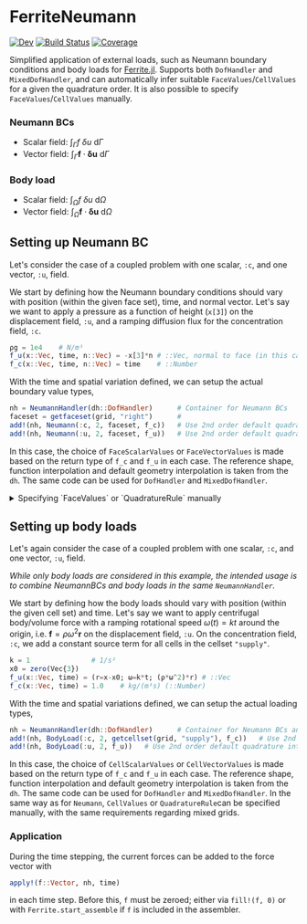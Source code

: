# FerriteNeumann

[![Dev](https://img.shields.io/badge/docs-dev-blue.svg)](https://KnutAM.github.io/FerriteNeumann.jl/dev)
[![Build Status](https://github.com/KnutAM/FerriteNeumann.jl/actions/workflows/CI.yml/badge.svg?branch=main)](https://github.com/KnutAM/FerriteNeumann.jl/actions/workflows/CI.yml?query=branch%3Amain)
[![Coverage](https://codecov.io/gh/KnutAM/FerriteNeumann.jl/branch/main/graph/badge.svg)](https://codecov.io/gh/KnutAM/FerriteNeumann.jl)

Simplified application of external loads, such as Neumann boundary conditions and body loads for [Ferrite.jl](https://github.com/Ferrite-FEM/Ferrite.jl/).
Supports both `DofHandler` and `MixedDofHandler`, 
and can automatically infer suitable `FaceValues`/`CellValues` 
for a given the quadrature order. 
It is also possible to specify `FaceValues`/`CellValues` manually. 

### Neumann BCs

- Scalar field: $\int_{\Gamma} f \ \delta u \ \mathrm{d}\Gamma$
- Vector field: $\int_{\Gamma} \boldsymbol{f} \cdot \boldsymbol{\delta u} \ \mathrm{d}\Gamma$

### Body load

- Scalar field: $\int_{\Omega} f \ \delta u \ \mathrm{d}\Omega$
- Vector field: $\int_{\Omega} \boldsymbol{f} \cdot \boldsymbol{\delta u} \ \mathrm{d}\Omega$


## Setting up Neumann BC
Let's consider the case of a coupled problem with one 
scalar, `:c`, and one vector, `:u`, field. 

We start by defining how the Neumann boundary conditions should vary with 
position (within the given face set), time, and normal vector. 
Let's say we want to apply a pressure as a function of height (`x[3]`) on 
the displacement field, `:u`, and a ramping diffusion flux for the 
concentration field, `:c`. 
```julia
ρg = 1e4    # N/m³
f_u(x::Vec, time, n::Vec) = -x[3]*n # ::Vec, normal to face (in this case)
f_c(x::Vec, time, n::Vec) = time    # ::Number
```

With the time and spatial variation defined, we can setup the actual 
boundary value types,
```julia
nh = NeumannHandler(dh::DofHandler)      # Container for Neumann BCs
faceset = getfaceset(grid, "right")      # 
add!(nh, Neumann(:c, 2, faceset, f_c))   # Use 2nd order default quadrature integration 
add!(nh, Neumann(:u, 2, faceset, f_u))   # Use 2nd order default quadrature integration 
```
In this case, the choice of `FaceScalarValues` or `FaceVectorValues` is made based 
on the return type of `f_c` and `f_u` in each case. The reference shape, function 
interpolation and default geometry interpolation is taken from the `dh`. 
The same code can be used for `DofHandler` and `MixedDofHandler`.

<details>
<summary>Specifying `FaceValues` or `QuadratureRule` manually</summary>
It is also possible to specify either the specific `QuadratureRule` manually, 
e.g. 

```julia
qr = QuadratureRule{dim-1, RefCube}(2)    # 
add!(nh, Neumann(:c, qr, faceset, f_c))   # 
add!(nh, Neumann(:u, qr, faceset, f_u))   # 
```

or even the complete `FaceValues`
```julia
ip = Lagrange{dim, RefCube, 1}()            #
fv_c = FaceScalarValues(qr, ip)             # :c requires scalar values
fv_u = FaceVectorValues(qr, ip)             # :u requires vector values
add!(nh, Neumann(:c, fv_c, faceset, f_c))   # Use 2nd order default quadrature integration 
add!(nh, Neumann(:u, fv_u, faceset, f_u))   # Use 2nd order default quadrature integration 
```

Note that in these cases, care must be taken to only have faces in `faceset` that 
are compatible with the given `FaceValues` or `QuadratureRule`. This may be an issue when 
using the `MixedDofHandler`. 

</details>  

## Setting up body loads
Let's again consider the case of a coupled problem with one 
scalar, `:c`, and one vector, `:u`, field.

*While only body loads are considered in this example,* 
*the intended usage is to combine NeumannBCs and body loads* 
*in the same `NeumannHandler`.*

We start by defining how the body loads should vary with 
position (within the given cell set) and time.
Let's say we want to apply centrifugal body/volume force with a ramping rotational speed $\omega(t)=kt$ around the origin, i.e. $\boldsymbol{f}=\rho\omega^2\boldsymbol{r}$ on 
the displacement field, `:u`. 
On the concentration field, `:c`, we add a constant source term 
for all cells in the cellset `"supply"`. 
```julia
k = 1               # 1/s²
x0 = zero(Vec{3})   
f_u(x::Vec, time) = (r=x-x0; ω=k*t; (ρ*ω^2)*r) # ::Vec
f_c(x::Vec, time) = 1.0    # kg/(m³s) (::Number)
```

With the time and spatial variations defined, we can setup the actual 
loading types,
```julia
nh = NeumannHandler(dh::DofHandler)      # Container for Neumann BCs and body loads
add!(nh, BodyLoad(:c, 2, getcellset(grid, "supply"), f_c))   # Use 2nd order default quadrature integration
add!(nh, BodyLoad(:u, 2, f_u))   # Use 2nd order default quadrature integration and the entire domain (since no cellset is given)
```
In this case, the choice of `CellScalarValues` or `CellVectorValues` 
is made based on the return type of `f_c` and `f_u` in each case. 
The reference shape, function interpolation and 
default geometry interpolation is taken from the `dh`. 
The same code can be used for `DofHandler` and `MixedDofHandler`. 
In the same way as for `Neumann`, `CellValues` or `QuadratureRule`can 
be specified manually, with the same requirements regarding mixed grids. 

### Application
During the time stepping, the current forces can be added to the force vector with 

```julia
apply!(f::Vector, nh, time)
```
in each time step. Before this, `f` must be zeroed; either via `fill!(f, 0)` or with `Ferrite.start_assemble` if `f` is included in the assembler.
